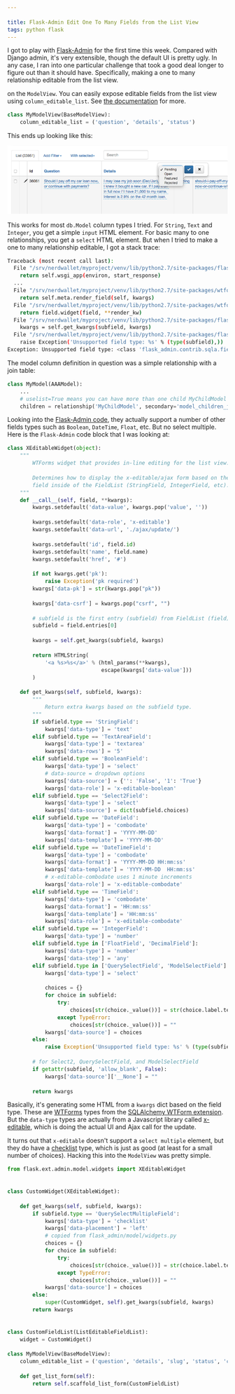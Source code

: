 ```yaml
---

title: Flask-Admin Edit One To Many Fields from the List View
tags: python flask
---
```


I got to play with [Flask-Admin](https://flask-admin.readthedocs.org/en/latest/) for the first time
this week. Compared with Django admin, it's very extensible, though the default UI is pretty ugly.
In any case, I ran into one particular challenge that took a good deal longer to figure out than
it should have. Specifically, making a one to many relationship editable from the list view.

on the `ModelView`. 
You can easily expose editable fields from the list view using `column_editable_list`. See
[the documentation](https://flask-admin.readthedocs.org/en/latest/api/mod_model/#flask_admin.model.BaseModelView.column_editable_list)
for more.

```python
class MyModelView(BaseModelView):
    column_editable_list = ('question', 'details', 'status')
```    

This ends up looking like this:

![column_editable_list](/images/column_editable_list.png)

This works for most `db.Model` column types I tried. For `String`, `Text` and `Integer`, you get a 
simple `input` HTML element. For basic many to one relationships, you get a `select` HTML element.
But when I tried to make a one to many relationship editable, I got a stack trace:

```bash
Traceback (most recent call last):
  File "/srv/nerdwallet/myproject/venv/lib/python2.7/site-packages/flask/app.py", line 1836, in __call__
    return self.wsgi_app(environ, start_response)
  ...
  File "/srv/nerdwallet/myproject/venv/lib/python2.7/site-packages/wtforms/fields/core.py", line 149, in __call__
    return self.meta.render_field(self, kwargs)
  File "/srv/nerdwallet/myproject/venv/lib/python2.7/site-packages/wtforms/meta.py", line 53, in render_field
    return field.widget(field, **render_kw)
  File "/srv/nerdwallet/myproject/venv/lib/python2.7/site-packages/flask_admin/model/widgets.py", line 93, in __call__
    kwargs = self.get_kwargs(subfield, kwargs)
  File "/srv/nerdwallet/myproject/venv/lib/python2.7/site-packages/flask_admin/model/widgets.py", line 148, in get_kwargs
    raise Exception('Unsupported field type: %s' % (type(subfield),))
Exception: Unsupported field type: <class 'flask_admin.contrib.sqla.fields.QuerySelectMultipleField'>
```

The model column definition in question was a simple relationship with a join table:

```python
class MyModel(AAAModel):
    ...
    # uselist=True means you can have more than one child MyChildModel per MyModel
    children = relationship('MyChildModel', secondary='model_children_join', uselist=True)
```

Looking into the [Flask-Admin code](https://github.com/flask-admin/flask-admin/blob/master/flask_admin/model/widgets.py#L100), 
they actually support a number of other fields types such as `Boolean`, `DateTime`, `Float`, etc. But
no select multiple. Here is the `Flask-Admin` code block that I was looking at:

```python
class XEditableWidget(object):
    """
        WTForms widget that provides in-line editing for the list view.

        Determines how to display the x-editable/ajax form based on the
        field inside of the FieldList (StringField, IntegerField, etc).
    """
    def __call__(self, field, **kwargs):
        kwargs.setdefault('data-value', kwargs.pop('value', ''))

        kwargs.setdefault('data-role', 'x-editable')
        kwargs.setdefault('data-url', './ajax/update/')

        kwargs.setdefault('id', field.id)
        kwargs.setdefault('name', field.name)
        kwargs.setdefault('href', '#')

        if not kwargs.get('pk'):
            raise Exception('pk required')
        kwargs['data-pk'] = str(kwargs.pop("pk"))

        kwargs['data-csrf'] = kwargs.pop("csrf", "")

        # subfield is the first entry (subfield) from FieldList (field)
        subfield = field.entries[0]

        kwargs = self.get_kwargs(subfield, kwargs)

        return HTMLString(
            '<a %s>%s</a>' % (html_params(**kwargs),
                              escape(kwargs['data-value']))
        )

    def get_kwargs(self, subfield, kwargs):
        """
            Return extra kwargs based on the subfield type.
        """
        if subfield.type == 'StringField':
            kwargs['data-type'] = 'text'
        elif subfield.type == 'TextAreaField':
            kwargs['data-type'] = 'textarea'
            kwargs['data-rows'] = '5'
        elif subfield.type == 'BooleanField':
            kwargs['data-type'] = 'select'
            # data-source = dropdown options
            kwargs['data-source'] = {'': 'False', '1': 'True'}
            kwargs['data-role'] = 'x-editable-boolean'
        elif subfield.type == 'Select2Field':
            kwargs['data-type'] = 'select'
            kwargs['data-source'] = dict(subfield.choices)
        elif subfield.type == 'DateField':
            kwargs['data-type'] = 'combodate'
            kwargs['data-format'] = 'YYYY-MM-DD'
            kwargs['data-template'] = 'YYYY-MM-DD'
        elif subfield.type == 'DateTimeField':
            kwargs['data-type'] = 'combodate'
            kwargs['data-format'] = 'YYYY-MM-DD HH:mm:ss'
            kwargs['data-template'] = 'YYYY-MM-DD  HH:mm:ss'
            # x-editable-combodate uses 1 minute increments
            kwargs['data-role'] = 'x-editable-combodate'
        elif subfield.type == 'TimeField':
            kwargs['data-type'] = 'combodate'
            kwargs['data-format'] = 'HH:mm:ss'
            kwargs['data-template'] = 'HH:mm:ss'
            kwargs['data-role'] = 'x-editable-combodate'
        elif subfield.type == 'IntegerField':
            kwargs['data-type'] = 'number'
        elif subfield.type in ['FloatField', 'DecimalField']:
            kwargs['data-type'] = 'number'
            kwargs['data-step'] = 'any'
        elif subfield.type in ['QuerySelectField', 'ModelSelectField']:
            kwargs['data-type'] = 'select'

            choices = {}
            for choice in subfield:
                try:
                    choices[str(choice._value())] = str(choice.label.text)
                except TypeError:
                    choices[str(choice._value())] = ""
            kwargs['data-source'] = choices
        else:
            raise Exception('Unsupported field type: %s' % (type(subfield),))

        # for Select2, QuerySelectField, and ModelSelectField
        if getattr(subfield, 'allow_blank', False):
            kwargs['data-source']['__None'] = ""

        return kwargs
```

Basically, it's generating some HTML from a `kwargs` dict based on the field type. These are 
[WTForms](https://wtforms.readthedocs.org/en/latest/) types from the 
[SQLAlchemy WTForm extension](https://wtforms.readthedocs.org/en/latest/ext.html?highlight=queryselectfield#module-wtforms.ext.sqlalchemy). 
But the `data-type` types are actually from a Javascript library called [x-editable](https://vitalets.github.io/x-editable/docs.html), which is
doing the actual UI and Ajax call for the update. 

It turns out that `x-editable` doesn't support a `select multiple` element, but they do have a [checklist](https://vitalets.github.io/x-editable/docs.html#checklist)
type, which is just as good (at least for a small number of choices). Hacking this into the 
`ModelView` was pretty simple.

```python
from flask.ext.admin.model.widgets import XEditableWidget


class CustomWidget(XEditableWidget):

    def get_kwargs(self, subfield, kwargs):
        if subfield.type == 'QuerySelectMultipleField':
            kwargs['data-type'] = 'checklist'
            kwargs['data-placement'] = 'left'
            # copied from flask_admin/model/widgets.py
            choices = {}
            for choice in subfield:
                try:
                    choices[str(choice._value())] = str(choice.label.text)
                except TypeError:
                    choices[str(choice._value())] = ""
            kwargs['data-source'] = choices
        else:
            super(CustomWidget, self).get_kwargs(subfield, kwargs)
        return kwargs


class CustomFieldList(ListEditableFieldList):
    widget = CustomWidget()
    
class MyModelView(BaseModelView):
    column_editable_list = ('question', 'details', 'slug', 'status', 'children')

    def get_list_form(self):
        return self.scaffold_list_form(CustomFieldList)
```

